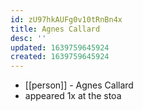 ```yaml
---
id: zU97hkAUFg0v10tRnBn4x
title: Agnes Callard
desc: ''
updated: 1639759645924
created: 1639759645924
---
```



- [[person]] - Agnes Callard
- appeared 1x at the stoa
